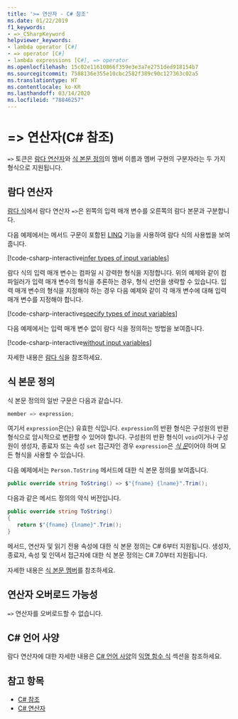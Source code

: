 ```yaml
---
title: '>= 연산자 - C# 참조'
ms.date: 01/22/2019
f1_keywords:
- =>_CSharpKeyword
helpviewer_keywords:
- lambda operator [C#]
- => operator [C#]
- lambda expressions [C#], => operator
ms.openlocfilehash: 15c02e11610866f359e3e3a7e2751ded918154b7
ms.sourcegitcommit: 7588136e355e10cbc2582f389c90c127363c02a5
ms.translationtype: HT
ms.contentlocale: ko-KR
ms.lasthandoff: 03/14/2020
ms.locfileid: "78846257"
---
```

# <a name="-operator-c-reference"></a>=> 연산자(C# 참조)

`=>` 토큰은 [람다 연산자](#lambda-operator)와 [식 본문 정의](#expression-body-definition)의 멤버 이름과 멤버 구현의 구분자라는 두 가지 형식으로 지원됩니다.

## <a name="lambda-operator"></a>람다 연산자

[람다 식](../../programming-guide/statements-expressions-operators/lambda-expressions.md)에서 람다 연산자 `=>`은 왼쪽의 입력 매개 변수를 오른쪽의 람다 본문과 구분합니다.

다음 예제에서는 메서드 구문이 포함된 [LINQ](../../programming-guide/concepts/linq/index.md) 기능을 사용하여 람다 식의 사용법을 보여줍니다.

[!code-csharp-interactive[infer types of input variables](snippets/LambdaOperator.cs#InferredTypes)]

람다 식의 입력 매개 변수는 컴파일 시 강력한 형식을 지정합니다. 위의 예제와 같이 컴파일러가 입력 매개 변수의 형식을 추론하는 경우, 형식 선언을 생략할 수 있습니다. 입력 매개 변수의 형식을 지정해야 하는 경우 다음 예제와 같이 각 매개 변수에 대해 입력매개 변수를 지정해야 합니다.

[!code-csharp-interactive[specify types of input variables](snippets/LambdaOperator.cs#ExplicitTypes)]

다음 예제에서는 입력 매개 변수 없이 람다 식을 정의하는 방법을 보여줍니다.

[!code-csharp-interactive[without input variables](snippets/LambdaOperator.cs#WithoutInput)]

자세한 내용은 [람다 식](../../programming-guide/statements-expressions-operators/lambda-expressions.md)을 참조하세요.

## <a name="expression-body-definition"></a>식 본문 정의

식 본문 정의의 일반 구문은 다음과 같습니다.

```csharp
member => expression;
```

여기서 `expression`은(는) 유효한 식입니다. `expression`의 반환 형식은 구성원의 반환 형식으로 암시적으로 변환할 수 있어야 합니다. 구성원의 반환 형식이 `void`이거나 구성원이 생성자, 종료자 또는 속성 `set` 접근자인 경우 `expression`은 [*식 문*](~/_csharplang/spec/statements.md#expression-statements)이어야 하며 모든 형식을 사용할 수 있습니다.

다음 예제에서는 `Person.ToString` 메서드에 대한 식 본문 정의를 보여줍니다.

```csharp
public override string ToString() => $"{fname} {lname}".Trim();
```

다음과 같은 메서드 정의의 약식 버전입니다.

```csharp
public override string ToString()
{
   return $"{fname} {lname}".Trim();
}
```

메서드, 연산자 및 읽기 전용 속성에 대한 식 본문 정의는 C# 6부터 지원됩니다. 생성자, 종료자, 속성 및 인덱서 접근자에 대한 식 본문 정의는 C# 7.0부터 지원됩니다.

자세한 내용은 [식 본문 멤버](../../programming-guide/statements-expressions-operators/expression-bodied-members.md)를 참조하세요.

## <a name="operator-overloadability"></a>연산자 오버로드 가능성

`=>` 연산자를 오버로드할 수 없습니다.

## <a name="c-language-specification"></a>C# 언어 사양

람다 연산자에 대한 자세한 내용은 [C# 언어 사양](~/_csharplang/spec/expressions.md#anonymous-function-expressions)의 [익명 함수 식](~/_csharplang/spec/introduction.md) 섹션을 참조하세요.

## <a name="see-also"></a>참고 항목

- [C# 참조](../index.md)
- [C# 연산자](index.md)
